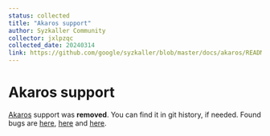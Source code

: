 ```yaml
---
status: collected
title: "Akaros support"
author: Syzkaller Community
collector: jxlpzqc
collected_date: 20240314
link: https://github.com/google/syzkaller/blob/master/docs/akaros/README.md
---
```


# Akaros support

[Akaros](http://akaros.cs.berkeley.edu/) support was **removed**.
You can find it in git history, if needed.
Found bugs are [here](https://groups.google.com/forum/#!searchin/akaros/syzbot),
[here](https://syzkaller.appspot.com/akaros)
and [here](https://github.com/brho/akaros/issues?q=is%3Aissue+syzkaller).
```
